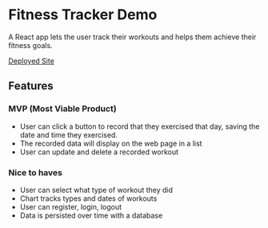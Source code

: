 # Fitness Tracker Demo

A React app lets the user track their workouts and helps them achieve their fitness goals.

[Deployed Site](https://fitness-tracker-demo.netlify.app/)

## Features

### MVP (Most Viable Product)

- User can click a button to record that they exercised that day, saving the date and time they exercised.
- The recorded data will display on the web page in a list
- User can update and delete a recorded workout

### Nice to haves

- User can select what type of workout they did
- Chart tracks types and dates of workouts
- User can register, login, logout
- Data is persisted over time with a database
